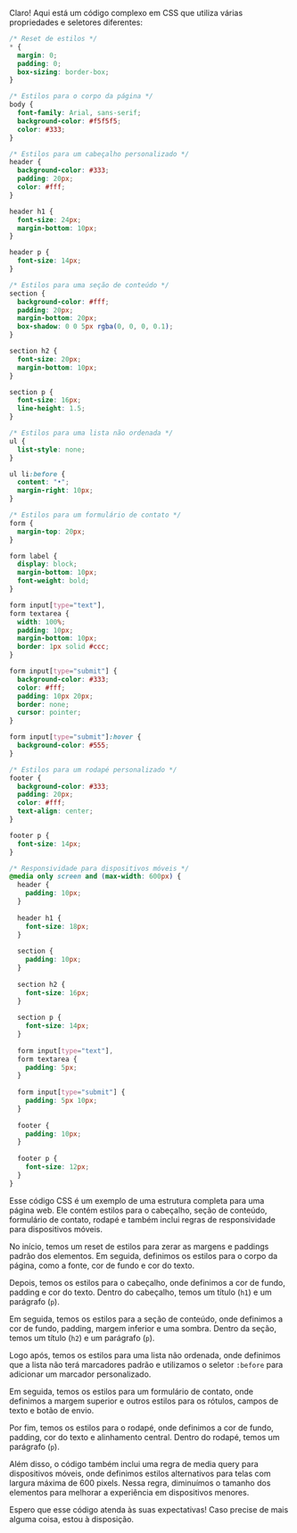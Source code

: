 Claro! Aqui está um código complexo em CSS que utiliza várias propriedades e seletores diferentes:

```css
/* Reset de estilos */
* {
  margin: 0;
  padding: 0;
  box-sizing: border-box;
}

/* Estilos para o corpo da página */
body {
  font-family: Arial, sans-serif;
  background-color: #f5f5f5;
  color: #333;
}

/* Estilos para um cabeçalho personalizado */
header {
  background-color: #333;
  padding: 20px;
  color: #fff;
}

header h1 {
  font-size: 24px;
  margin-bottom: 10px;
}

header p {
  font-size: 14px;
}

/* Estilos para uma seção de conteúdo */
section {
  background-color: #fff;
  padding: 20px;
  margin-bottom: 20px;
  box-shadow: 0 0 5px rgba(0, 0, 0, 0.1);
}

section h2 {
  font-size: 20px;
  margin-bottom: 10px;
}

section p {
  font-size: 16px;
  line-height: 1.5;
}

/* Estilos para uma lista não ordenada */
ul {
  list-style: none;
}

ul li:before {
  content: "•";
  margin-right: 10px;
}

/* Estilos para um formulário de contato */
form {
  margin-top: 20px;
}

form label {
  display: block;
  margin-bottom: 10px;
  font-weight: bold;
}

form input[type="text"],
form textarea {
  width: 100%;
  padding: 10px;
  margin-bottom: 10px;
  border: 1px solid #ccc;
}

form input[type="submit"] {
  background-color: #333;
  color: #fff;
  padding: 10px 20px;
  border: none;
  cursor: pointer;
}

form input[type="submit"]:hover {
  background-color: #555;
}

/* Estilos para um rodapé personalizado */
footer {
  background-color: #333;
  padding: 20px;
  color: #fff;
  text-align: center;
}

footer p {
  font-size: 14px;
}

/* Responsividade para dispositivos móveis */
@media only screen and (max-width: 600px) {
  header {
    padding: 10px;
  }
  
  header h1 {
    font-size: 18px;
  }
  
  section {
    padding: 10px;
  }
  
  section h2 {
    font-size: 16px;
  }
  
  section p {
    font-size: 14px;
  }
  
  form input[type="text"],
  form textarea {
    padding: 5px;
  }
  
  form input[type="submit"] {
    padding: 5px 10px;
  }
  
  footer {
    padding: 10px;
  }
  
  footer p {
    font-size: 12px;
  }
}
```

Esse código CSS é um exemplo de uma estrutura completa para uma página web. Ele contém estilos para o cabeçalho, seção de conteúdo, formulário de contato, rodapé e também inclui regras de responsividade para dispositivos móveis.

No início, temos um reset de estilos para zerar as margens e paddings padrão dos elementos. Em seguida, definimos os estilos para o corpo da página, como a fonte, cor de fundo e cor do texto.

Depois, temos os estilos para o cabeçalho, onde definimos a cor de fundo, padding e cor do texto. Dentro do cabeçalho, temos um título (`h1`) e um parágrafo (`p`).

Em seguida, temos os estilos para a seção de conteúdo, onde definimos a cor de fundo, padding, margem inferior e uma sombra. Dentro da seção, temos um título (`h2`) e um parágrafo (`p`).

Logo após, temos os estilos para uma lista não ordenada, onde definimos que a lista não terá marcadores padrão e utilizamos o seletor `:before` para adicionar um marcador personalizado.

Em seguida, temos os estilos para um formulário de contato, onde definimos a margem superior e outros estilos para os rótulos, campos de texto e botão de envio.

Por fim, temos os estilos para o rodapé, onde definimos a cor de fundo, padding, cor do texto e alinhamento central. Dentro do rodapé, temos um parágrafo (`p`).

Além disso, o código também inclui uma regra de media query para dispositivos móveis, onde definimos estilos alternativos para telas com largura máxima de 600 pixels. Nessa regra, diminuímos o tamanho dos elementos para melhorar a experiência em dispositivos menores.

Espero que esse código atenda às suas expectativas! Caso precise de mais alguma coisa, estou à disposição.